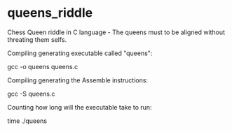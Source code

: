# queens_riddle
Chess Queen riddle in C language - The queens must to be aligned without threating them selfs.


Compiling generating executable called "queens":

gcc -o queens queens.c

Compiling generating the Assemble instructions:

gcc -S queens.c

Counting how long will the executable take to run:

time ./queens

